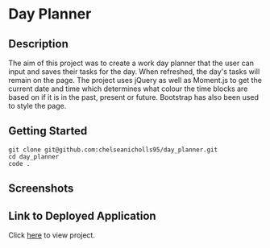 # Day Planner

## Description

The aim of this project was to create a work day planner that the user can input and saves their tasks for the day. When refreshed, the day's tasks will remain on the page. The project uses jQuery as well as Moment.js to get the current date and time which determines what colour the time blocks are based on if it is in the past, present or future. Bootstrap has also been used to style the page.

## Getting Started

```
git clone git@github.com:chelseanicholls95/day_planner.git
cd day_planner
code .
```

## Screenshots

## Link to Deployed Application

Click [here](https://chelseanicholls95.github.io/day_planner/) to view project.
